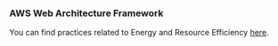 ### AWS Web Architecture Framework

You can find practices related to Energy and Resource Efficiency [here](https://docs.aws.amazon.com/pdfs/wellarchitected/latest/sustainability-pillar/wellarchitected-sustainability-pillar.pdf#sustainability-pillar).
